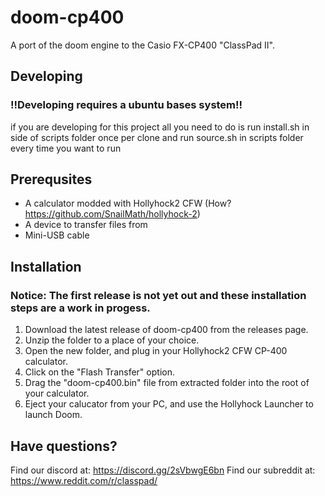 # doom-cp400
A port of the doom engine to the Casio FX-CP400 "ClassPad II". 

## Developing
### !!Developing requires a ubuntu bases system!!
if you are developing for this project all you need to do is run install.sh in side of scripts folder once per clone and run source.sh in scripts folder every time you want to run


## Prerequsites
- A calculator modded with Hollyhock2 CFW (How? https://github.com/SnailMath/hollyhock-2)
- A device to transfer files from
- Mini-USB cable




## Installation
### Notice: The first release is not yet out and these installation steps are a work in progess.

1. Download the latest release of doom-cp400 from the releases page.
2. Unzip the folder to a place of your choice.
3. Open the new folder, and plug in your Hollyhock2 CFW CP-400 calculator.
4. Click on the "Flash Transfer" option.
5. Drag the "doom-cp400.bin" file from extracted folder into the root of your calculator.
6. Eject your calucator from your PC, and use the Hollyhock Launcher to launch Doom.





## Have questions?

Find our discord at: https://discord.gg/2sVbwgE6bn
Find our subreddit at: https://www.reddit.com/r/classpad/
